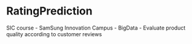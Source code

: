 # RatingPrediction
SIC course - SamSung Innovation Campus - BigData - Evaluate product quality according to customer reviews
